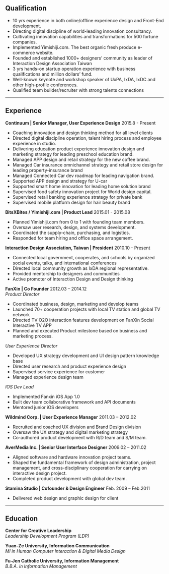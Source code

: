 ## Qualification

* 10 yrs experience in both online/offline experience design and Front-End development.
* Directing digital discipline of world-leading innovation consultancy.
* Cultivating innovation capabilities and transformations for 500 fortune companies.
* Implemented Yimishiji.com. The best organic fresh produce e-commerce website.
* Founded and established 1000+ designers’ community as leader of Interaction Design Association Taiwan
* 3 yrs hands-on startup operation experience with business qualifications and million dollars’ fund.
* Well-known keynote and workshop speaker of UxPA, IxDA, IxDC and other high-profile conferences.
* Qualified team builder/recruiter with strong talents connections

---

## Experience

**Continuum | Senior Manager, User Experience Design** 2015.8 - Present
* Coaching innovation and design thinking method for all level clients
* Directed digital discipline operation, talent hiring process and employee experience in studio.
* Delivering education product experience innovation design and marketing strategy for leading preschool education brand.
* Managed APP design and retail strategy for the new coffee brand.
* Managed Car insurance omnichannel strategy and retail store design for leading property-insurance brand
* Managed Connected Car dev roadmap for leading navigation brand.
* Supported APP design and strategy for U-car
* Supported smart home innovation for leading home solution brand
* Supervised food safety innovation project for World design capital.
* Supervised retail banking experience strategy for private bank
* Supervised mobile platform design for hair beauty brand

**BitsXBites / Yimishiji.com | Product Lead** 2015.01 - 2015.08
* Planned Yimishiji.com from 0 to 1 with founding team members.
* Oversaw user research, design, and systems development.
* Coordinated the supply-chain, purchasing, and logistics.
* Responded for team hiring and office space arrangement.

**Interaction Design Association, Taiwan | President** 2010.10 - Present
* Connected local government, cooperates, and schools by organized social events, talks, and international conferences
* Directed local community growth as IxDA regional representative.
* Provided mentorship to designers and communities
* Active promoter of Interaction Design and Design thinking  

**FanXin | Co Founder** 2012.03 – 2014.12<br/>
*Product Director*
* Coordinated business, design, marketing and develop teams
* Launched 70+ cooperation projects with local TV station and global TV network
* Directed TV O2O interaction features development on FanXin Social Interactive TV APP
* Planned and executed Product milestone based on business and marketing process.

*User Experience Director*
* Developed UX strategy development and UI design pattern knowledge base
* Directed user research and product experience design
* Supervised service experience for customer
* Managed experience design team

*IOS Dev Lead*
* Implemented Fanxin iOS App 1.0
* Built dev team collaborative framework and API documents
* Mentored junior iOS developers

**Wildmind Corp. | User Experience Manager** 2011.03 – 2012.02
* Recruited and coached UX division and Brand Design division
* Oversaw the UX strategy and digital marketing strategy
* Co-authored product development with R/D team and S/M team.

**AverMedia Inc. | Senior User Interface Designer** 2009.02 – 2011.02
* Aligned software and hardware innovation project teams.
* Shaped the fundamental framework of design administration, project management, and cross-disciplinary cooperation for carrying on interactive design project.
* Completed product development with global dev team.

**Stamina Studio | Cofounder & Design Engineer** Feb. 2009 – Feb.2011
* Delivered web design and graphic design for client

---

## Education

**Center for Creative Leadership**<br/>
*Leadership Development Program (LDP)*

**Yuan-Ze University, Information Communication**<br/>
*MI in Human Computer Interaction & Digital Media Design*

**Fu-Jen Catholic University, Information Management**<br/>
*B.B.A. in Information Management*

